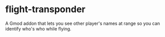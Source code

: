 # flight-transponder
A Gmod addon that lets you see other player's names at range so you can identify who's who while flying.

